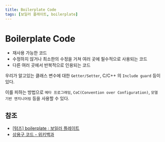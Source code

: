 ```yaml
---
title: Boilerplate Code
tags: [보일러 플레이트, boilerplate]
---
```


# Boilerplate Code

- 재사용 가능한 코드
- 수정하지 않거나 최소한의 수정을 거쳐 여러 곳에 필수적으로 사용되는 코드
- 다른 여러 곳에서 반복적으로 인용되는 코드

우리가 알고있는 클래스 변수에 대한 `Getter/Setter`, C/C++ 의 `Include guard` 등이 있다.

이를 피하는 방법으로 `메타 프로그래밍`, `CoC(Convention over Configuration)`, `모델 기반 엔지니어링` 등을 사용할 수 있다.

## 참조

- [[텀즈] boilerplate ; 보일러 플레이트](http://www.terms.co.kr/boilerplate.htm)
- [상용구 코드 - 위키백과](https://ko.wikipedia.org/wiki/상용구_코드)